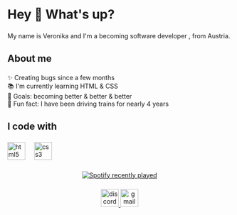 <h1 align="left">Hey 👋 What's up?</h1>

###

<p align="left">My name is Veronika and I'm a becoming software developer , from Austria.</p>

###

<h2 align="left">About me</h2>

###

<p align="left">✨ Creating bugs since a few months<br>📚 I'm currently learning HTML & CSS<br>🎯 Goals: becoming better & better & better <br>🎲 Fun fact: I have been driving trains for nearly 4 years</p>

###

<h2 align="left">I code with</h2>

###

<div align="left">
  <img src="https://cdn.jsdelivr.net/gh/devicons/devicon/icons/html5/html5-original.svg" height="40" alt="html5 logo"  />
  <img width="12" />
  <img src="https://cdn.jsdelivr.net/gh/devicons/devicon/icons/css3/css3-original.svg" height="40" alt="css3 logo"  />
</div>

###

<div align="center">
  <a href="https://open.spotify.com/user/__vroni">
    <img src="https://spotify-recently-played-readme.vercel.app/api?user=__vroni&count=5&unique=true" alt="Spotify recently played"  />
  </a>
</div>

###

<div align="center">
  <a href="https://discordapp.com/users/.vero.2_18242">
    <img src="https://img.shields.io/static/v1?message=Discord&logo=discord&label=&color=7289DA&logoColor=white&labelColor=&style=flat" height="40" alt="discord logo"  />
  </a>
  <a href="mailto:vhofer25@gmail.com">
   <img src="https://img.shields.io/static/v1?message=Gmail&logo=gmail&label=&color=D14836&logoColor=white&labelColor=&style=flat" height="40" alt="gmail logo"  />
  </a>
</div>

###

<div align="left">
</div>

###
